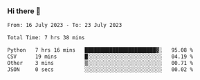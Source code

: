 ### Hi there 👋

<!--
**wangsy503/wangsy503** is a ✨ _special_ ✨ repository because its `README.md` (this file) appears on your GitHub profile.

Here are some ideas to get you started:

- 🔭 I’m currently working on ...
- 🌱 I’m currently learning ...
- 👯 I’m looking to collaborate on ...
- 🤔 I’m looking for help with ...
- 💬 Ask me about ...
- 📫 How to reach me: ...
- 😄 Pronouns: ...
- ⚡ Fun fact: ...
-->
<!--START_SECTION:waka-->

```txt
From: 16 July 2023 - To: 23 July 2023

Total Time: 7 hrs 38 mins

Python   7 hrs 16 mins   ███████████████████████▓░   95.08 %
CSV      19 mins         █░░░░░░░░░░░░░░░░░░░░░░░░   04.19 %
Other    3 mins          ▒░░░░░░░░░░░░░░░░░░░░░░░░   00.71 %
JSON     0 secs          ░░░░░░░░░░░░░░░░░░░░░░░░░   00.02 %
```

<!--END_SECTION:waka-->
